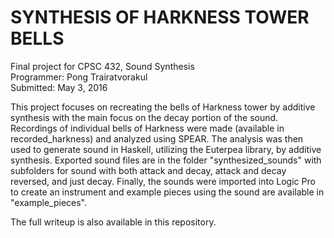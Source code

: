 # SYNTHESIS OF HARKNESS TOWER BELLS

Final project for CPSC 432, Sound Synthesis  
Programmer: Pong Trairatvorakul  
Submitted: May 3, 2016

This project focuses on recreating the bells of Harkness tower by additive synthesis with the main focus on the decay portion of the sound. Recordings of individual bells of Harkness were made (available in recorded_harkness) and analyzed using SPEAR. The analysis was then used to generate sound in Haskell, utilizing the Euterpea library, by additive synthesis. Exported sound files are in the folder "synthesized_sounds" with subfolders for sound with both attack and decay, attack and decay reversed, and just decay. Finally, the sounds were imported into Logic Pro to create an instrument and example pieces using the sound are available in "example_pieces".

The full writeup is also available in this repository.